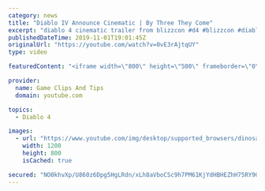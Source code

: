 ```yaml
---
category: news
title: "Diablo IV Announce Cinematic | By Three They Come"
excerpt: "diablo 4 cinematic trailer from blizzcon #d4 #blizzcon #diablo."
publishedDateTime: 2019-11-01T19:01:45Z
originalUrl: "https://youtube.com/watch?v=0vE3rAjtqUY"
type: video

featuredContent: "<iframe width=\"800\" height=\"500\" frameborder=\"0\" src=\"https://www.youtube.com/embed/0vE3rAjtqUY\" allow=\"accelerometer; autoplay; encrypted-media; gyroscope; picture-in-picture\" allowfullscreen></iframe>"

provider:
  name: Game Clips And Tips
  domain: youtube.com

topics:
  - Diablo 4

images:
  - url: "https://www.youtube.com/img/desktop/supported_browsers/dinosaur.png"
    width: 1200
    height: 800
    isCached: true

secured: "NO0khvXp/U860z6Dpg5HgLRdn/xLh8aVboCSc9h7PM61KjYdHBHEZhH75RY9GQxj1bj8VA9TG8yCfLyHLW/Mgbz/TbGZZO0zLKhrtvBgAzMRRBo/EHUr1ZVd11TBcby8M5v+drnimOv6BdS6as0tlhMqVYzyS7j+ocUmQQ3G4cb+O5IujoIqzLjQ9jsELSCnv4hd1LVhMzj2am6Rz2yQfXJY9Lr0YtrQVZPa8qVXHKK9bk8HEuUtOTl7M2ZBtiQIwlW1VcmNqUp1lTHFP+NWlvjz7bjOVlLe3TM1qmz4/+zkHe4qB4HTcCHXwc3zaGtq+EZR24+RZUUYIHAbpczwnQAyj3ziD0Rq6Gce2fOa11sJk6ScxnfWkXGR55v3Xkpj2uV283QINASKlvHqecMWhA==;rZJ+6EPVUPrbbnbAIJs5bQ=="
---
```


